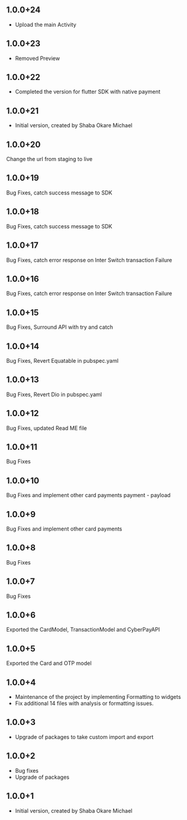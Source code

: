 ## 1.0.0+24
- Upload the main Activity

## 1.0.0+23
- Removed Preview
## 1.0.0+22
- Completed the version for flutter SDK with native payment

## 1.0.0+21
- Initial version, created by Shaba Okare Michael

## 1.0.0+20
Change the url from staging to live

## 1.0.0+19
Bug Fixes, catch success message to SDK

## 1.0.0+18
Bug Fixes, catch success message to SDK

## 1.0.0+17
Bug Fixes, catch error response on Inter Switch transaction Failure

## 1.0.0+16
Bug Fixes, catch error response on Inter Switch transaction Failure

## 1.0.0+15
Bug Fixes, Surround API with try and catch
## 1.0.0+14
Bug Fixes, Revert Equatable in pubspec.yaml

## 1.0.0+13
Bug Fixes, Revert Dio in pubspec.yaml
## 1.0.0+12
Bug Fixes, updated Read ME file 

## 1.0.0+11
Bug Fixes

## 1.0.0+10
Bug Fixes and implement other card payments payment - payload

## 1.0.0+9
Bug Fixes and implement other card payments

## 1.0.0+8
Bug Fixes

## 1.0.0+7
Bug Fixes

## 1.0.0+6
Exported the CardModel, TransactionModel and CyberPayAPI

## 1.0.0+5
Exported the Card and OTP model

## 1.0.0+4

- Maintenance of the project by implementing Formatting to widgets 
- Fix additional 14 files with analysis or formatting issues.

## 1.0.0+3
- Upgrade of packages to take custom import and export

## 1.0.0+2
- Bug fixes
- Upgrade of packages

## 1.0.0+1
- Initial version, created by Shaba Okare Michael